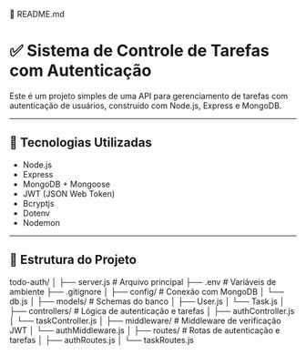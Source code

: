 📄 README.md

# ✅ Sistema de Controle de Tarefas com Autenticação

Este é um projeto simples de uma API para gerenciamento de tarefas com autenticação de usuários, construído com Node.js, Express e MongoDB.

---

## 🚀 Tecnologias Utilizadas

- Node.js
- Express
- MongoDB + Mongoose
- JWT (JSON Web Token)
- Bcryptjs
- Dotenv
- Nodemon

---

## 📂 Estrutura do Projeto

todo-auth/
│
├── server.js # Arquivo principal
├── .env # Variáveis de ambiente
├── .gitignore
│
├── config/ # Conexão com MongoDB
│ └── db.js
│
├── models/ # Schemas do banco
│ ├── User.js
│ └── Task.js
│
├── controllers/ # Lógica de autenticação e tarefas
│ ├── authController.js
│ └── taskController.js
│
├── middleware/ # Middleware de verificação JWT
│ └── authMiddleware.js
│
├── routes/ # Rotas de autenticação e tarefas
│ ├── authRoutes.js
│ └── taskRoutes.js
